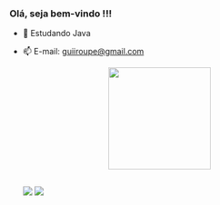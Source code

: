 ### Olá, seja bem-vindo !!!

- 🌱 Estudando Java
- 📫 E-mail: guiiroupe@gmail.com

  <div align="center">
    <a href="https://github.com/guiiroupe">
    <img height="180em" src="https://github-readme-stats.vercel.app/api/top-langs/?username=guiiroupe&layout=compact&langs_count=7&theme=dracula"/>
  </div>

  
  ##
  
  <div>
    <a href="https://instagram.com/guiiroupe" target="_blank"><img src="https://img.shields.io/badge/-Instagram-%23E4405F?style=for-the-badge&logo=instagram&logoColor=white" target="_blank"></a>
    <a href="https://linkedin.com/in/guilherme-roupe-2764b3204/" target="_blank"><img src="https://img.shields.io/badge/-LinkedIn-%230077B5?style=for-the-badge&logo=linkedin&logoColor=white" target="_blank"></a> 
  </div
